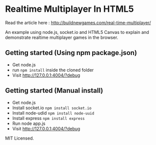 Realtime Multiplayer In HTML5
=============================

Read the article here : 
http://buildnewgames.com/real-time-multiplayer/

An example using node.js, socket.io and HTML5 Canvas to explain and demonstrate realtime multiplayer games in the browser.

## Getting started (Using npm package.json)
* Get node.js
* run `npm install` inside the cloned folder
* Visit http://127.0.0.1:4004/?debug

## Getting started (Manual install)

* Get node.js
* Install socket.io `npm install socket.io`
* Install node-udid `npm install node-uuid`
* Install express `npm install express`
* Run node app.js
* Visit http://127.0.0.1:4004/?debug


MIT Licensed.